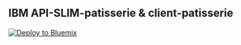 ## IBM API-SLIM-patisserie & client-patisserie
[![Deploy to Bluemix](https://bluemix.net/deploy/button.png)](https://bluemix.net/deploy?repository=https://github.com/cherryclass/IBM-API-SLIM-patisserie&branch=master)
